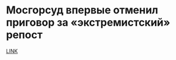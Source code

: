# Мосгорсуд впервые отменил приговор за «экстремистский» репост



[LINK](https://varlamov.ru/3238429.html)